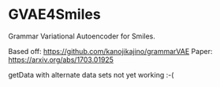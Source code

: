 # GVAE4Smiles

Grammar Variational Autoencoder for Smiles.

Based off: https://github.com/kanojikajino/grammarVAE
Paper: https://arxiv.org/abs/1703.01925

getData with alternate data sets not yet working :-(
